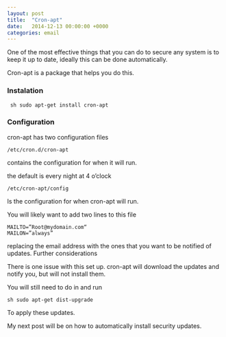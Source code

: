 ```yaml
---
layout: post
title:  "Cron-apt"
date:   2014-12-13 00:00:00 +0000
categories: email
---
```


One of the most effective things that you can do to secure any system is to keep it up to date, ideally this can be done automatically.

Cron-apt is a package that helps you do this.

### Instalation
``` sh sudo apt-get install cron-apt```

### Configuration

cron-apt has two configuration files

`/etc/cron.d/cron-apt`

contains the configuration for when it will run.

the default is every night at 4 o’clock

`/etc/cron-apt/config`

Is the configuration for when cron-apt will run.

You will likely want to add two lines to this file

```
MAILTO=”Root@mydomain.com“
MAILON=”always”
```

replacing the email address with the ones that you want to be notified of updates.
Further considerations

There is one issue with this set up. cron-apt will download the updates and notify you,  but will not install them.

You will still need to do in and run

``` sh sudo apt-get dist-upgrade ```

To apply these updates.

My next post will be on how to automatically install security updates.
